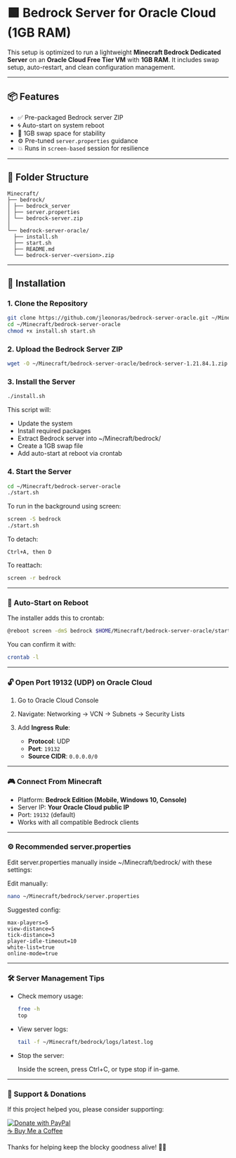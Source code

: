 # 🟩 Bedrock Server for Oracle Cloud (1GB RAM)

This setup is optimized to run a lightweight **Minecraft Bedrock Dedicated Server** on an **Oracle Cloud Free Tier VM** with **1GB RAM**. It includes swap setup, auto-restart, and clean configuration management.

---

## 📦 Features

- ✅ Pre-packaged Bedrock server ZIP
- 🌀 Auto-start on system reboot
- 🧠 1GB swap space for stability
- ⚙️ Pre-tuned `server.properties` guidance
- 💥 Runs in `screen-based` session for resilience

---

## 📂 Folder Structure

```text
Minecraft/
├── bedrock/
│ ├── bedrock_server
│ ├── server.properties
│ └── bedrock-server.zip
│
└── bedrock-server-oracle/
  ├── install.sh
  ├── start.sh
  ├── README.md
  └── bedrock-server-<version>.zip
```

---

## 🚀 Installation

### 1. Clone the Repository

```bash
git clone https://github.com/jleonoras/bedrock-server-oracle.git ~/Minecraft/bedrock-server-oracle
cd ~/Minecraft/bedrock-server-oracle
chmod +x install.sh start.sh
```

### 2. Upload the Bedrock Server ZIP

```bash
wget -O ~/Minecraft/bedrock-server-oracle/bedrock-server-1.21.84.1.zip https://bedrock.jleonoras.eu.org/bedrock-server-1.21.84.1.zip
```

### 3. Install the Server

```bash
./install.sh
```

This script will:

- Update the system
- Install required packages
- Extract Bedrock server into ~/Minecraft/bedrock/
- Create a 1GB swap file
- Add auto-start at reboot via crontab

### 4. Start the Server

```bash
cd ~/Minecraft/bedrock-server-oracle
./start.sh
```

To run in the background using screen:

```bash
screen -S bedrock
./start.sh
```

To detach:

```text
Ctrl+A, then D
```

To reattach:

```bash
screen -r bedrock
```

---

### 🔁 Auto-Start on Reboot

The installer adds this to crontab:

```bash
@reboot screen -dmS bedrock $HOME/Minecraft/bedrock-server-oracle/start.sh
```

You can confirm it with:

```bash
crontab -l
```

---

### 🔓 Open Port 19132 (UDP) on Oracle Cloud

1. Go to Oracle Cloud Console

2. Navigate: Networking → VCN → Subnets → Security Lists

3. Add **Ingress Rule**:
   - **Protocol**: UDP
   - **Port**: `19132`
   - **Source CIDR**: `0.0.0.0/0`

---

### 🎮 Connect From Minecraft

- Platform: **Bedrock Edition (Mobile, Windows 10, Console)**
- Server IP: **Your Oracle Cloud public IP**
- Port: `19132` (default)
- Works with all compatible Bedrock clients

---

### ⚙️ Recommended server.properties

Edit server.properties manually inside ~/Minecraft/bedrock/ with these settings:

Edit manually:

```bash
nano ~/Minecraft/bedrock/server.properties
```

Suggested config:

```text
max-players=5
view-distance=5
tick-distance=3
player-idle-timeout=10
white-list=true
online-mode=true
```

---

### 🛠️ Server Management Tips

- Check memory usage:

  ```bash
  free -h
  top
  ```

- View server logs:

  ```bash
  tail -f ~/Minecraft/bedrock/logs/latest.log
  ```

- Stop the server:

  Inside the screen, press Ctrl+C, or type stop if in-game.

---

### 🙌 Support & Donations

If this project helped you, please consider supporting:

[![Donate with PayPal](https://img.shields.io/badge/Donate-PayPal-blue.svg?logo=paypal)](https://www.paypal.me/jleonoras)  
[☕ Buy Me a Coffee](https://www.buymeacoffee.com/jleonoras)

Thanks for helping keep the blocky goodness alive! 🧱💖
